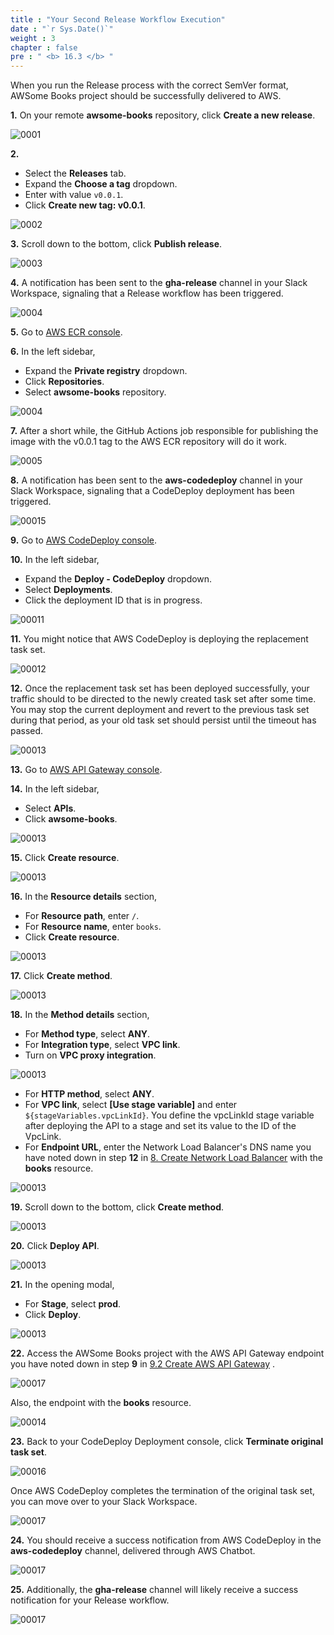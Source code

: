 ```yaml
---
title : "Your Second Release Workflow Execution"
date : "`r Sys.Date()`"
weight : 3
chapter : false
pre : " <b> 16.3 </b> "
---
```


When you run the Release process with the correct SemVer format, AWSome Books project should be successfully delivered to AWS. 

**1.** On your remote **awsome-books** repository, click **Create a new release**.

![0001](/images/16/2/0001.svg?featherlight=false&width=100pc)

**2.**

- Select the **Releases** tab.
- Expand the **Choose a tag** dropdown.
- Enter with value `v0.0.1`.
- Click **Create new tag: v0.0.1**.

![0002](/images/16/3/0001.svg?featherlight=false&width=100pc)

**3.** Scroll down to the bottom, click **Publish release**.

![0003](/images/16/2/0003.svg?featherlight=false&width=100pc)

**4.** A notification has been sent to the **gha-release** channel in your Slack Workspace, signaling that a Release workflow has been triggered.

![0004](/images/16/3/0002.svg?featherlight=false&width=100pc)

**5.** Go to [AWS ECR console](https://console.aws.amazon.com/ecr/).

**6.** In the left sidebar,

- Expand the **Private registry** dropdown.
- Click **Repositories**.
- Select **awsome-books** repository.

![0004](/images/16/3/0003.svg?featherlight=false&width=100pc)

**7.** After a short while, the GitHub Actions job responsible for publishing the image with the v0.0.1 tag to the AWS ECR repository will do it work.

![0005](/images/16/3/0004.svg?featherlight=false&width=100pc)

**8.** A notification has been sent to the **aws-codedeploy** channel in your Slack Workspace, signaling that a CodeDeploy deployment has been triggered.

![00015](/images/16/3/00017.svg?featherlight=false&width=100pc)

**9.** Go to [AWS CodeDeploy console](https://console.aws.amazon.com/codedeploy/).

**10.** In the left sidebar,

- Expand the **Deploy - CodeDeploy** dropdown.
- Select **Deployments**.
- Click the deployment ID that is in progress.

![00011](/images/16/3/0005.svg?featherlight=false&width=100pc)

**11.** You might notice that AWS CodeDeploy is deploying the replacement task set.

![00012](/images/16/3/0006.svg?featherlight=false&width=100pc)

**12.** Once the replacement task set has been deployed successfully, your traffic should to be directed to the newly created task set after some time. You may stop the current deployment and revert to the previous task set during that period, as your old task set should persist until the timeout has passed.

![00013](/images/16/3/0007.svg?featherlight=false&width=100pc)

**13.** Go to [AWS API Gateway console](https://console.aws.amazon.com/apigateway/).

**14.** In the left sidebar,

- Select **APIs**.
- Click **awsome-books**.

![00013](/images/16/3/0008.svg?featherlight=false&width=100pc)

**15.** Click **Create resource**.

![00013](/images/16/3/0009.svg?featherlight=false&width=100pc)

**16.** In the **Resource details** section,

- For **Resource path**, enter `/`.
- For **Resource name**, enter `books`.
- Click **Create resource**.

![00013](/images/16/3/00010.svg?featherlight=false&width=100pc)

**17.** Click **Create method**.

![00013](/images/16/3/00011.svg?featherlight=false&width=100pc)

**18.** In the **Method details** section,

- For **Method type**, select **ANY**.
- For **Integration type**, select **VPC link**.
- Turn on **VPC proxy integration**.

![00013](/images/9/2/0004.svg?featherlight=false&width=100pc)

- For **HTTP method**, select **ANY**.
- For **VPC link**, select **[Use stage variable]** and enter `${stageVariables.vpcLinkId}`. You define the vpcLinkId stage variable after deploying the API to a stage and set its value to the ID of the VpcLink.
- For **Endpoint URL**, enter the Network Load Balancer's DNS name you have noted down in step **12** in [8. Create Network Load Balancer](8-create-network-load-balancer) with the **books** resource.

![00013](/images/16/3/00012.svg?featherlight=false&width=100pc)

**19.** Scroll down to the bottom, click **Create method**.

![00013](/images/16/3/00013.svg?featherlight=false&width=100pc)

**20.** Click **Deploy API**.

![00013](/images/16/3/00014.svg?featherlight=false&width=100pc)

**21.** In the opening modal,

- For **Stage**, select **prod**.
- Click **Deploy**.

![00013](/images/16/3/00015.svg?featherlight=false&width=30pc)

**22.** Access the AWSome Books project with the AWS API Gateway endpoint you have noted down in step **9** in [9.2 Create AWS API Gateway](9-create-aws-api-gateway-resources/2-create-aws-api-gateway) .

![00017](/images/16/3/00022.svg?featherlight=false&width=100pc)

Also, the endpoint with the **books** resource.

![00014](/images/16/3/00016.svg?featherlight=false&width=100pc)

**23.** Back to your CodeDeploy Deployment console, click **Terminate original task set**.

![00016](/images/16/3/00018.svg?featherlight=false&width=100pc)

Once AWS CodeDeploy completes the termination of the original task set, you can move over to your Slack Workspace.

![00017](/images/16/3/00019.svg?featherlight=false&width=100pc)

**24.** You should receive a success notification from AWS CodeDeploy in the **aws-codedeploy** channel, delivered through AWS Chatbot.

![00017](/images/16/3/00020.svg?featherlight=false&width=100pc)

**25.** Additionally, the **gha-release** channel will likely receive a success notification for your Release workflow.

![00017](/images/16/3/00021.svg?featherlight=false&width=100pc)



